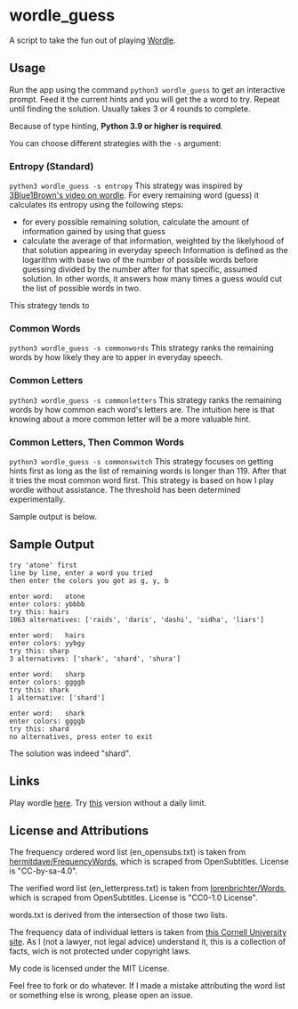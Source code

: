# wordle_guess
A script to take the fun out of playing [Wordle](https://www.powerlanguage.co.uk/wordle/).


## Usage
Run the app using the command `python3 wordle_guess` to get an interactive prompt. Feed it the current hints and you will get the a word to try. Repeat until finding the solution. Usually takes 3 or 4 rounds to complete.

Because of type hinting, **Python 3.9 or higher is required**.

You can choose different strategies with the `-s` argument:

### Entropy (Standard)
```python3 wordle_guess -s entropy```
This strategy was inspired by [3Blue1Brown's video on wordle](https://www.youtube.com/watch?v=v68zYyaEmEA). For every remaining word (guess) it calculates its entropy using the following steps:
 - for every possible remaining solution, calculate the amount of information gained by using that guess 
 - calculate the average of that information, weighted by the likelyhood of that solution appearing in everyday speech
 Information is defined as the logarithm with base two of the number of possible words before guessing divided by the number after for that specific, assumed solution. In other words, it answers how many times a guess would cut the list of possible words in two.

 This strategy tends to 
 
### Common Words
```python3 wordle_guess -s commonwords```
This strategy ranks the remaining words by how likely they are to apper in everyday speech.
 
### Common Letters
```python3 wordle_guess -s commonletters```
This strategy ranks the remaining words by how common each word's letters are. The intuition here is that knowing about a more common letter will be a more valuable hint. 
 
### Common Letters, Then Common Words
```python3 wordle_guess -s commonswitch```
This strategy focuses on getting hints first as long as the list of remaining words is longer than 119. After that it tries the most common word first. 
This strategy is based on how I play wordle without assistance. The threshold has been determined experimentally.

Sample output is below.


## Sample Output
```
try 'atone' first
line by line, enter a word you tried
then enter the colors you got as g, y, b

enter word:   atone
enter colors: ybbbb
try this: hairs
1063 alternatives: ['raids', 'daris', 'dashi', 'sidha', 'liars']

enter word:   hairs
enter colors: yybgy
try this: sharp
3 alternatives: ['shark', 'shard', 'shura']

enter word:   sharp
enter colors: ggggb
try this: shark
1 alternative: ['shard']

enter word:   shark
enter colors: ggggb
try this: shard
no alternatives, press enter to exit
```
The solution was indeed "shard".

## Links
Play wordle [here](https://www.powerlanguage.co.uk/wordle/). Try [this](https://hellowordl.net/) version without a daily limit.

## License and Attributions
The frequency ordered word list (en_opensubs.txt) is taken from [hermitdave/FrequencyWords](https://github.com/hermitdave/FrequencyWords), which is scraped from OpenSubtitles. License is "CC-by-sa-4.0".

The verified word list (en_letterpress.txt) is taken from [lorenbrichter/Words](https://github.com/lorenbrichter/Words), which is scraped from OpenSubtitles. License is "CC0-1.0 License".

words.txt is derived from the intersection of those two lists.

The frequency data of individual letters is taken from [this Cornell University site](http://pi.math.cornell.edu/~mec/2003-2004/cryptography/subs/frequencies.html). As I (not a lawyer, not legal advice) understand it, this is a collection of facts, wich is not protected under copyright laws.

My code is licensed under the MIT License. 

Feel free to fork or do whatever. If I made a mistake attributing the word list or something else is wrong, please open an issue.
